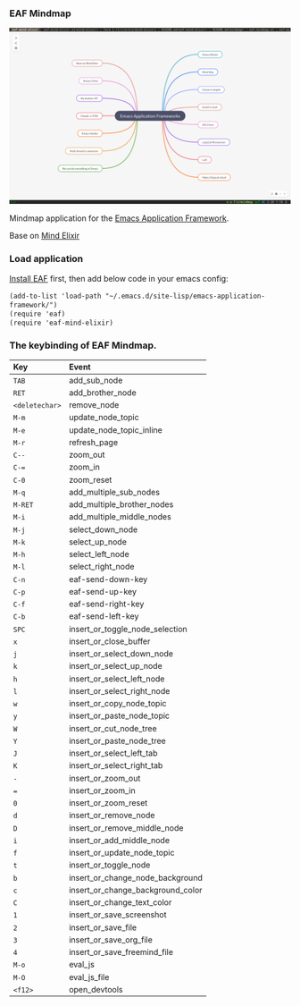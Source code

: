 ### EAF Mindmap
<p align="center">
  <img width="800" src="./screenshot.png">
</p>

Mindmap application for the [Emacs Application Framework](https://github.com/emacs-eaf/emacs-application-framework).

Base on [Mind Elixir](https://github.com/SSShooter/mind-elixir-core/)

### Load application

[Install EAF](https://github.com/emacs-eaf/emacs-application-framework#install) first, then add below code in your emacs config:

```Elisp
(add-to-list 'load-path "~/.emacs.d/site-lisp/emacs-application-framework/")
(require 'eaf)
(require 'eaf-mind-elixir)
```

### The keybinding of EAF Mindmap.

| Key   | Event   |
| :---- | :------ |
| `TAB` | add_sub_node |
| `RET` | add_brother_node |
| `<deletechar>` | remove_node |
| `M-m` | update_node_topic |
| `M-e` | update_node_topic_inline |
| `M-r` | refresh_page |
| `C--` | zoom_out |
| `C-=` | zoom_in |
| `C-0` | zoom_reset |
| `M-q` | add_multiple_sub_nodes |
| `M-RET` | add_multiple_brother_nodes |
| `M-i` | add_multiple_middle_nodes |
| `M-j` | select_down_node |
| `M-k` | select_up_node |
| `M-h` | select_left_node |
| `M-l` | select_right_node |
| `C-n` | eaf-send-down-key |
| `C-p` | eaf-send-up-key |
| `C-f` | eaf-send-right-key |
| `C-b` | eaf-send-left-key |
| `SPC` | insert_or_toggle_node_selection |
| `x` | insert_or_close_buffer |
| `j` | insert_or_select_down_node |
| `k` | insert_or_select_up_node |
| `h` | insert_or_select_left_node |
| `l` | insert_or_select_right_node |
| `w` | insert_or_copy_node_topic |
| `y` | insert_or_paste_node_topic |
| `W` | insert_or_cut_node_tree |
| `Y` | insert_or_paste_node_tree |
| `J` | insert_or_select_left_tab |
| `K` | insert_or_select_right_tab |
| `-` | insert_or_zoom_out |
| `=` | insert_or_zoom_in |
| `0` | insert_or_zoom_reset |
| `d` | insert_or_remove_node |
| `D` | insert_or_remove_middle_node |
| `i` | insert_or_add_middle_node |
| `f` | insert_or_update_node_topic |
| `t` | insert_or_toggle_node |
| `b` | insert_or_change_node_background |
| `c` | insert_or_change_background_color |
| `C` | insert_or_change_text_color |
| `1` | insert_or_save_screenshot |
| `2` | insert_or_save_file |
| `3` | insert_or_save_org_file |
| `4` | insert_or_save_freemind_file |
| `M-o` | eval_js |
| `M-O` | eval_js_file |
| `<f12>` | open_devtools |
